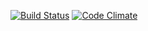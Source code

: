 [![Build Status](https://travis-ci.org/rsslldnphy/either.png)](https://travis-ci.org/rsslldnphy/either)
[![Code Climate](https://codeclimate.com/github/rsslldnphy/either.png)](https://codeclimate.com/github/rsslldnphy/either)
